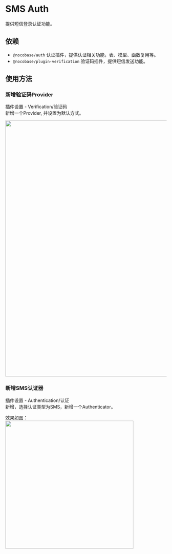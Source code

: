 # SMS Auth

提供短信登录认证功能。

## 依赖

- `@nocobase/auth` 认证插件，提供认证相关功能，表、模型、函数复用等。
- `@nocobase/plugin-verification` 验证码插件，提供短信发送功能。

## 使用方法

### 新增验证码Provider
插件设置 - Verification/验证码   
新增一个Provider, 并设置为默认方式。

<img src="https://s2.loli.net/2023/05/16/6VKDcqW41F8P9Gu.png" width="800px" />

### 新增SMS认证器
插件设置 - Authentication/认证   
新增，选择认证类型为SMS，新增一个Authenticator。

效果如图：   
<img src="https://s2.loli.net/2023/05/16/GVW5mHTvBhn8Zck.png" width="400px" />
